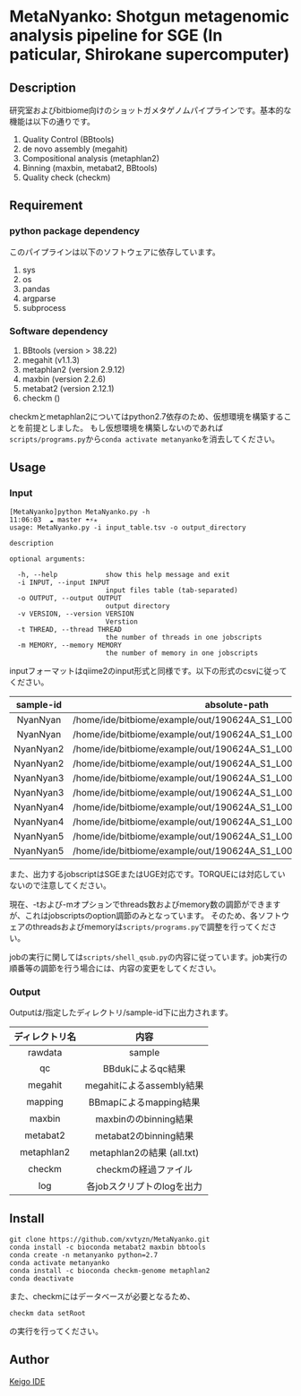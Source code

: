 MetaNyanko: Shotgun metagenomic analysis pipeline for SGE (In paticular, Shirokane supercomputer)
====

## Description
研究室およびbitbiome向けのショットガメタゲノムパイプラインです。基本的な機能は以下の通りです。

1. Quality Control (BBtools)
2. de novo assembly (megahit)
3. Compositional analysis (metaphlan2)
4. Binning (maxbin, metabat2, BBtools)
5. Quality check (checkm)

## Requirement
### python package dependency
このパイプラインは以下のソフトウェアに依存しています。

1. sys
2. os
3. pandas
4. argparse
5. subprocess

### Software dependency
1. BBtools (version > 38.22)
2. megahit (v1.1.3)
3. metaphlan2 (version 2.9.12)
4. maxbin (version 2.2.6)
5. metabat2 (version 2.12.1)
6. checkm ()

checkmとmetaphlan2についてはpython2.7依存のため、仮想環境を構築することを前提としました。
もし仮想環境を構築しないのであれば`scripts/programs.py`から`conda activate metanyanko`を消去してください。

## Usage
### Input
```
[MetaNyanko]python MetaNyanko.py -h                                                                                    11:06:03  ☁ master ☂⚡✭
usage: MetaNyanko.py -i input_table.tsv -o output_directory

description

optional arguments:

  -h, --help            show this help message and exit
  -i INPUT, --input INPUT
                        input files table (tab-separated)
  -o OUTPUT, --output OUTPUT
                        output directory
  -v VERSION, --version VERSION
                        Verstion
  -t THREAD, --thread THREAD
                        the number of threads in one jobscripts
  -m MEMORY, --memory MEMORY
                        the number of memory in one jobscripts
```

inputフォーマットはqiime2のinput形式と同様です。以下の形式のcsvに従ってください。

|sample-id|absolute-path|direction|description|
|:--:|:---:|:---:|:---:|
|NyanNyan|/home/ide/bitbiome/example/out/190624A_S1_L001_R1_001.part_001.fastq|forward|sample
|NyanNyan|/home/ide/bitbiome/example/out/190624A_S1_L001_R2_001.part_001.fastq|reverse|sample
|NyanNyan2|/home/ide/bitbiome/example/out/190624A_S1_L001_R1_001.part_002.fastq|forward|sample
|NyanNyan2|/home/ide/bitbiome/example/out/190624A_S1_L001_R2_001.part_002.fastq|reverse|sample
|NyanNyan3|/home/ide/bitbiome/example/out/190624A_S1_L001_R1_001.part_003.fastq|forward|sample
|NyanNyan3|/home/ide/bitbiome/example/out/190624A_S1_L001_R2_001.part_003.fastq|reverse|sample
|NyanNyan4|/home/ide/bitbiome/example/out/190624A_S1_L001_R1_001.part_004.fastq|forward|sample
|NyanNyan4|/home/ide/bitbiome/example/out/190624A_S1_L001_R2_001.part_004.fastq|reverse|sample
|NyanNyan5|/home/ide/bitbiome/example/out/190624A_S1_L001_R1_001.part_005.fastq|forward|sample
|NyanNyan5|/home/ide/bitbiome/example/out/190624A_S1_L001_R2_001.part_005.fastq|reverse|sample

また、出力するjobscriptはSGEまたはUGE対応です。TORQUEには対応していないので注意してください。

現在、-tおよび-mオプションでthreads数およびmemory数の調節ができますが、これはjobscriptsのoption調節のみとなっています。
そのため、各ソフトウェアのthreadsおよびmemoryは`scripts/programs.py`で調整を行ってください。

jobの実行に関しては`scripts/shell_qsub.py`の内容に従っています。job実行の順番等の調節を行う場合には、内容の変更をしてください。

### Output
Outputは/指定したディレクトリ/sample-id下に出力されます。

|ディレクトリ名|内容|
|:--:|:---:|
|rawdata|sample|
|qc|BBdukによるqc結果|
|megahit|megahitによるassembly結果|
|mapping|BBmapによるmapping結果|
|maxbin|maxbinののbinning結果|
|metabat2|metabat2のbinning結果|
|metaphlan2|metaphlan2の結果 (all.txt)|
|checkm|checkmの経過ファイル|
|log|各jobスクリプトのlogを出力|

## Install

```
git clone https://github.com/xvtyzn/MetaNyanko.git
conda install -c bioconda metabat2 maxbin bbtools
conda create -n metanyanko python=2.7
conda activate metanyanko
conda install -c bioconda checkm-genome metaphlan2
conda deactivate
```
また、checkmにはデータベースが必要となるため、
```
checkm data setRoot
```
の実行を行ってください。

## Author

[Keigo IDE](https://github.com/xvtyzn)
